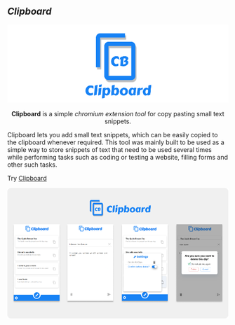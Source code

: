## ***Clipboard***
![Clipboard](./assets/clipboard-thumbnail.png)
<p style="text-align:center">
  <b>Clipboard</b> is a simple <i>chromium extension tool</i> for copy pasting small text snippets.
</p>

Clipboard lets you add small text snippets, which can be easily copied to the clipboard whenever required. This tool was mainly built to be used as a simple way to store snippets of text that need to be used several times while performing tasks such as coding or testing a website, filling forms and other such tasks.

Try [Clipboard](https://chrome.google.com/webstore/detail/clipboard/ondledijeilehmgddddcgpkjijjbfknb)

<div style="text-align:center">
  <img src="./assets/clipboard-cover.png"/>
</div>
